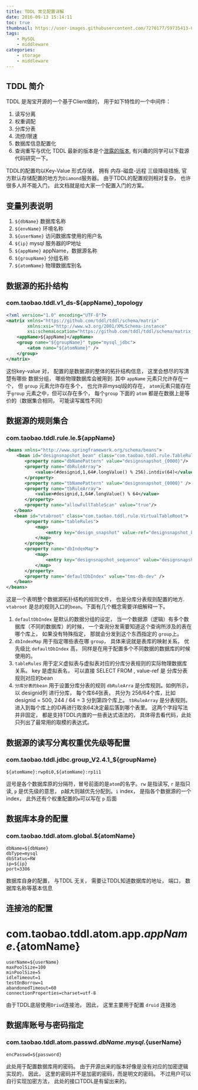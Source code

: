 ```yaml
---
title: TDDL 常见配置详解
date: 2016-09-13 15:14:11
toc: true
thumbnail: https://user-images.githubusercontent.com/7270177/59735413-0c3c5980-9288-11e9-8f32-d8e6836e65b6.png
tags: 
    - MySQL
    - middleware 
categories:
    - storage
    - middleware
---
```



## TDDL 简介
TDDL 是淘宝开源的一个基于Client做的， 用于如下特性的一个中间件：
1. 读写分离
2. 权重调配
3. 分库分表
4. 流控/限速
5. 数据库信息配置化
6. 查询重写与优化
TDDL 最新的版本是个[泄露的版本](https://github.com/loye168/tddl5), 有兴趣的同学可以下载源代码研究一下。

TDDL的配置均以Key-Value 形式存储， 拥有 内存-磁盘-远程 三级降级措施, 官方默认存储配置的地方为`Diamond`服务器。
由于TDDL的配置规则相对复杂， 也许很多人并不能入门， 此文档就是给大家一个配置入门的方案。


## 变量列表说明
1. `${dbName}` 数据库名称
2. `${envName}` 环境名称
3. `${userName}` 访问数据库使用的用户名
4. `${ip}` mysql 服务器的IP地址
5. `${appName}` appName，数据源名称
6. `${groupName}` 分组名称
7. `${atomName}` 物理数据库别名

## 数据源的拓扑结构
### com.taobao.tddl.v1_ds-${appName}_topology
```xml
<?xml version="1.0" encoding="UTF-8"?>
<matrix xmlns="https://github.com/tddl/tddl/schema/matrix"
        xmlns:xsi="http://www.w3.org/2001/XMLSchema-instance"
        xsi:schemaLocation="https://github.com/tddl/tddl/schema/matrix https://raw.github.com/tddl/tddl/master/tddl-common/src/main/resources/META-INF/matrix.xsd">
    <appName>${appName}</appName>
    <group name="${groupName}" type="mysql_jdbc">
        <atom name="${atomName}" />
    </group>
</matrix>
```
这份key-value 对， 配置的是数据源的整体的拓扑结构信息， 这里会想尽的写清楚有哪些 数据分组， 哪些物理数据库会被用到.
其中  `appName` 元素只允许存在一个， 但 `group` 元素允许存在多个， 也允许非mysql段的存在， `atom`元素只能存在于`group` 元素之中，但可以存在多个， 每个`group` 下面的 `atom` 都是在数据上是等价的（数据集合相同， 可能读写属性不同）


## 数据源的规则集合
### com.taobao.tddl.rule.le.${appName}
```xml
<beans xmlns="http://www.springframework.org/schema/beans">
    <bean id="designsnapshot_bean" class="com.taobao.tddl.rule.TableRule">
       <property name="dbNamePattern" value="designsnapshot_{0000}"/>
       <property name="dbRuleArray">
           <value>(#designid,1,64#.longValue() % 256).intdiv(64)</value>
       </property>
       <property name="tbNamePattern" value="designsnapshot_{0000}" />
       <property name="tbRuleArray">
           <value>#designid,1,64#.longValue() % 64</value>
       </property>
       <property name="allowFullTableScan" value="true"/>
   </bean>
   <bean id="vtabroot" class="com.taobao.tddl.rule.VirtualTableRoot">
       <property name="tableRules">
           <map>
               <entry key="design_snapshot" value-ref="designsnapshot_bean" />
           </map>
       </property>
       <property name="dbIndexMap">
           <map>
               <entry key="designsnapshot_sequence" value="designsnapshot_0000" />
           </map>
       </property>
       <property name="defaultDbIndex" value="tms-db-dev" />
   </bean>
</beans>
```
 
这是一个表明整个数据源拓扑结构的规则文件， 也是分库分表规则配置的地方. `vtabroot` 是总的规则入口的`bean`。下面有几个概念需要详细解释一下。
1.  `defaultDbIndex` 是默认的数据分组的设定， 当一个数据源（逻辑）有多个数据库（不同的数据库）的时候， 一个查询分发需要知道这个查询所涉及的表在哪个库上， 如果没有特殊指定， 那就会分发到这个东西指定的 `group`上。
2. `dbIndexMap` 用于指定哪些表在哪 `group`， 具体来说就是表库的映射关系， 优先级比 `defaultDbIndex` 高， 同样是在用于配置多个不同数据的数据库的时候使用的。
3. `tableRules` 用于定义虚拟表与虚拟表对应的分库分表规则的实际物理数据库关系。 key 是虚拟表名， 可以直接 SELECT FROM , value-ref 是 分库分表规则对应的bean
4. `分库分表的bean` 用于设置分库分表的规则
`dbRuleArra` 是分库规则。如例所示， 以 designid列 进行分库， 每个库64张表， 共分为 256/64个库，比如designid = 500,  244 / 64  = 3 分到第四个库上。 
`tbRuleArray` 是分表规则。进入到每个库上的ID再进行取余64决定最后落到哪个表里。 这两个字段写法并非固定， 都是支持TDDL内置的一些表达式语法的， 具体得去看代码，此处只列出了最常用的取模的表达式。


## 数据源的读写分离权重优先级等配置

### com.taobao.tddl.jdbc.group_V2.4.1_${groupName}
```
${atomName}:rwp0i0,${atomName}:rp1i1
```
逗号是各个数据库原的分隔符，冒号前面的是`atom`的名字。`rw` 是指读写, `r` 是指只读, `p` 是优先级的意思， p越大则越优先分配到。`i` index， 是指各个数据源的一个index， 此外还有个权重配置的`w`可以写在 `p` 后面 

## 数据库本身的配置
### com.taobao.tddl.atom.global.${atomName}
```
dbName=${dbName}
dbType=mysql
dbStatus=RW
ip=${ip}
port=3306
```
数据库自身的配置， 与TDDL 无关， 需要让TDDL知道数据库的地址， 端口， 数据库名称等基本信息

## 连接池的配置
# com.taobao.tddl.atom.app.${appName}.${atomName}
```
userName=${userName}
maxPoolSize=100
minPoolSize=5
idleTimeout=1
testOnBorrow=1
abandonedTimeout=60
connectionProperties=charset=utf-8
```
由于TDDL底层使用`Driud`连接池， 因此， 这里主要用于配置 `druid` 连接池

## 数据库账号与密码指定
### com.taobao.tddl.atom.passwd.${dbName}.mysql.${userName}
```
encPasswd=${password}
```
此处用于配置数据库用的密码。 由于开源出来的版本好像是没有对应的加密逻辑实现的， 因此， 这里的密码并不是加密的密码，而是明文的密码。
不过用户可以自行实现加密方法， 此处的接口TDDL是有留出来的。
